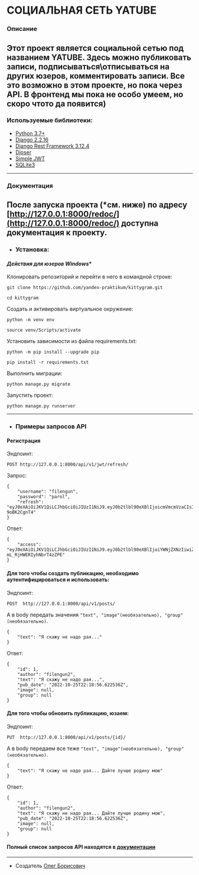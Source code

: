 # СОЦИАЛЬНАЯ СЕТЬ YATUBE
### Описание
Этот проект является социальной сетью под названием YATUBE. Здесь можно публиковать записи, подписываться\отписываться на других юзеров, комментировать записи. Все это возможно в этом проекте, но пока через API. В фронтенд мы пока не особо умеем, но скоро чтото да появится)
------------------------------------------------------------
### Используемые библиотеки:
- [Python 3.7+](https://www.python.org/)
- [Django 2.2.16](https://www.djangoproject.com)
- [Django Rest Framework 3.12.4](https://www.django-rest-framework.org)
- [Djoser](https://djoser.readthedocs.io/en/latest/getting_started.html)
- [Simple JWT](https://django-rest-framework-simplejwt.readthedocs.io/en/latest/)
- [SQLite3](https://www.sqlite.org/index.html)
------------------------------------------------------------
### Документация
После запуска проекта (*см. ниже) по адресу [http://127.0.0.1:8000/redoc/](http://127.0.0.1:8000/redoc/) доступна документация к проекту.
------------------------------------------------------------
- ### Установка:
#### *Действия для юзеров Windows**

Клонировать репозиторий и перейти в него в командной строке:
```
git clone https://github.com/yandex-praktikum/kittygram.git
```
```
cd kittygram
```
Cоздать и активировать виртуальное окружение:
```
python -m venv env
```
```
source venv/Scripts/activate
```
Установить зависимости из файла requirements.txt:
```
python -m pip install --upgrade pip
```
```
pip install -r requirements.txt
```
Выполнить миграции:
```
python manage.py migrate
```
Запустить проект:
```
python manage.py runserver
```
------------------------------------------------------------
- ### Примеры запросов API
#### Регистрация
Эндпоинт: 
```
POST http://127.0.0.1:8000/api/v1/jwt/refresh/
```
Запрос:
```
{
    "username": "filengun",
    "password": "parol",
    "refresh": "eyJ0eXAiOiJKV1QiLCJhbGciOiJIUzI1NiJ9.eyJ0b2tlbl90eXBlIjoicmVmcmVzaCIsImV4cCI6MTY2NjgxODkyMCwianRpIjoiMWYwMmQzNmQ2ODk1NGU1ZDljMzViYWZkYTE2MzMwOWUiLCJ1c2VyX2lkIjoyfQ.gHKBSRI93L8iHLf919FrFOWyo4khfXYY-9oBK2CgnT4"
}
```
Ответ:
```
{
    "access": "eyJ0eXAiOiJKV1QiLCJhbGciOiJIUzI1NiJ9.eyJ0b2tlbl90eXBlIjoiYWNjZXNzIiwiZXhwIjoxNjc1Mzc1ODEyLCJqdGkiOiIxNjVlNTBiMzBhNjc0YzZiOTQyZGM4Nzk3NjE1YmM0YiIsInVzZXJfaWQiOjJ9.TTUx5YFR9QsqZkE6t0ryR-mL_RjHWERIyhNbrT4zZPE"
}
```

#### Для того чтобы создать публикацию, необходимо аутентифицироваться и использовать:
Эндпоинт:
```
POST  http://127.0.0.1:8000/api/v1/posts/
```
А в body передать значения `"text", "image"(необязательно), "group"(необязательно)`.
```
{
    "text": "Я скажу не надо рая..."
}
```
Ответ:
```
{
    "id": 1,
    "author": "filengun2",
    "text": "Я скажу не надо рая...",
    "pub_date": "2022-10-25T22:18:56.622536Z",
    "image": null,
    "group": null
}
```
#### Для того чтобы обновить публикацию, юзаем:
Эндпоинт:
```
PUT  http://127.0.0.1:8000/api/v1/posts/{id}/
```
А в body передаем все теже `"text", "image"(необязательно), "group"(необязательно)`.
```
{
    "text": "Я скажу не надо рая... Дайте лучше родину мою"
}
```
Ответ:
```
{
    "id": 1,
    "author": "filengun2",
    "text": "Я скажу не надо рая... Дайте лучше родину мою",
    "pub_date": "2022-10-25T22:18:56.622536Z",
    "image": null,
    "group": null
}
```
#### Полный список запросов API находятся в [документации](#документация)
------------------------------------------------------------
- Создатель [Олег Борисович](https://github.com/Filengun)
